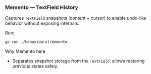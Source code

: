 ### Memento — TextField History

Captures `TextField` snapshots (content + cursor) to enable undo-like behavior without exposing internals.

Run:
```bash
go run ./behavioural/memento
```

Why Memento here
- Separates snapshot storage from the `TextField`; allows restoring previous states safely.

